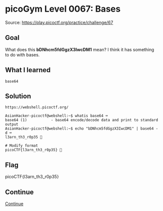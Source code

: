 # picoGym Level 0067: Bases
Source: https://play.picoctf.org/practice/challenge/67

## Goal
What does this <b>bDNhcm5fdGgzX3IwcDM1</b> mean? I think it has something to do with bases.

## What I learned
```
base64
```

## Solution
```
https://webshell.picoctf.org/

AsianHacker-picoctf@webshell:~$ whatis base64 ⌨️
base64 (1)           - base64 encode/decode data and print to standard output
AsianHacker-picoctf@webshell:~$ echo "bDNhcm5fdGgzX3IwcDM1" | base64 -d ⌨️
l3arn_th3_r0p35 👀

# Modify format
picoCTF{l3arn_th3_r0p35} 🔐
```

## Flag
picoCTF{l3arn_th3_r0p35}

## Continue
[Continue](./picoGym0442.md)